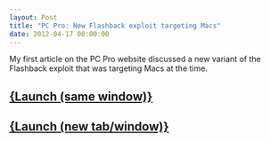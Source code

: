```yaml
---
layout: Post
title: "PC Pro: New Flashback exploit targeting Macs"
date: 2012-04-17 00:00:00
---
```


My first article on the PC Pro website discussed a new variant of the Flashback exploit that was targeting Macs at the time.

## <a href="http://www.pcpro.co.uk/news/security/374131/new-flashback-exploit-targeting-macs?width=1050&height=800&iframe=true" class="colorbox-load">{Launch (same window)}</a>
## <a href="http://www.pcpro.co.uk/news/security/374131/new-flashback-exploit-targeting-macs" target="_blank">{Launch (new tab/window)}</a>